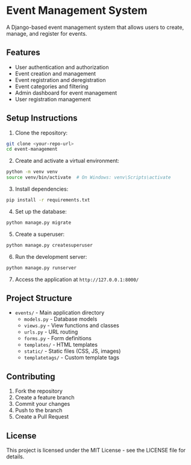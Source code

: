 # Event Management System

A Django-based event management system that allows users to create, manage, and register for events.

## Features

- User authentication and authorization
- Event creation and management
- Event registration and deregistration
- Event categories and filtering
- Admin dashboard for event management
- User registration management

## Setup Instructions

1. Clone the repository:
```bash
git clone <your-repo-url>
cd event-management
```

2. Create and activate a virtual environment:
```bash
python -m venv venv
source venv/bin/activate  # On Windows: venv\Scripts\activate
```

3. Install dependencies:
```bash
pip install -r requirements.txt
```

4. Set up the database:
```bash
python manage.py migrate
```

5. Create a superuser:
```bash
python manage.py createsuperuser
```

6. Run the development server:
```bash
python manage.py runserver
```

7. Access the application at `http://127.0.0.1:8000/`

## Project Structure

- `events/` - Main application directory
  - `models.py` - Database models
  - `views.py` - View functions and classes
  - `urls.py` - URL routing
  - `forms.py` - Form definitions
  - `templates/` - HTML templates
  - `static/` - Static files (CSS, JS, images)
  - `templatetags/` - Custom template tags

## Contributing

1. Fork the repository
2. Create a feature branch
3. Commit your changes
4. Push to the branch
5. Create a Pull Request

## License

This project is licensed under the MIT License - see the LICENSE file for details. 